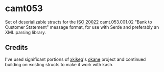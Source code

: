 # camt053

Set of deserializable structs for the [ISO 20022](https://www.iso20022.org)
camt.053.001.02 "Bank to Customer Statement" message format, for use with
Serde and preferably an XML parsing library.

## Credits

I've used significant portions of [xkikeg](https://github.com/xkikeg)'s
[okane](https://github.com/xkikeg/okane) project and continued building
on existing structs to make it work with kash.
